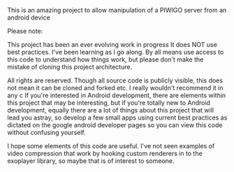 This is an amazing project to allow manipulation of a PIWIGO server from an android device

Please note:

This project has been an ever evolving work in progress
It does NOT use best practices. I've been learning as I go along.
By all means use access to this code to understand how things work, but please don't make the mistake of cloning this project architecture.

All rights are reserved.
Though all source code is publicly visible, this does not mean it can be cloned and forked etc. I really wouldn't recommend it in any c
If you're interested in Android development, there are elements within this project that may be interesting, but if you're totally new to Android development, equally there are a lot of things about this project that will lead you astray, so develop a few small apps using current best practices as dictated on the google android developer pages so you can view this code without confusing yourself.

I hope some elements of this code are useful.
I've not seen examples of video compression that work by hooking custom renderers in to the exoplayer library, so maybe that is of interest to someone.
